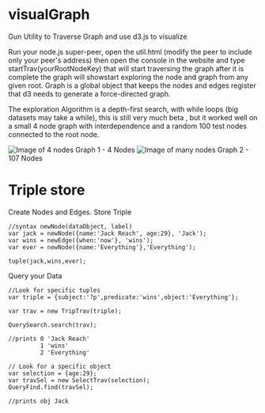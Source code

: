 # visualGraph
Gun Utility to Traverse Graph and use d3.js to visualize

Run your node.js super-peer, open the util.html (modify the peer to include only your peer's address)
then open the console in the website and type startTrav(yourRootNodeKey)
that will start traversing the graph
after it is complete the graph will showstart exploring the node and graph from any given root.
Graph is a global object that keeps the nodes and edges register that d3 needs to generate a force-directed graph.

The exploration Algorithm is a depth-first search, with while loops (big datasets may take a while), this is still very much beta
, but it worked well on a small 4 node graph with interdependence and a random 100 test nodes connected to the root node.

![Image of 4 nodes](https://i.imgur.com/eHxNnof.png)
Graph 1 - 4 Nodes
![Image of many nodes](https://i.imgur.com/Vap9pQn.png)
Graph 2 - 107 Nodes

# Triple store

Create Nodes and Edges. Store Triple
```
//syntax newNode(dataObject, label)
var jack = newNode({name:'Jack Reach', age:29}, 'Jack');
var wins = newEdge({when:'now'}, 'wins');
var ever = newNode({name:'Everything'},'Everything');

tuple(jack,wins,ever);
```
Query your Data
```
//Look for specific tuples
var triple = {subject:'?p',predicate:'wins',object:'Everything'};

var trav = new TripTrav(triple);

QuerySearch.search(trav);

//prints 0 'Jack Reach'
         1 'wins'
         2 'Everything'
         
// Look for a specific object
var selection = {age:29};
var travSel = new SelectTrav(selection);
QueryFind.find(travSel);

//prints obj Jack
```
